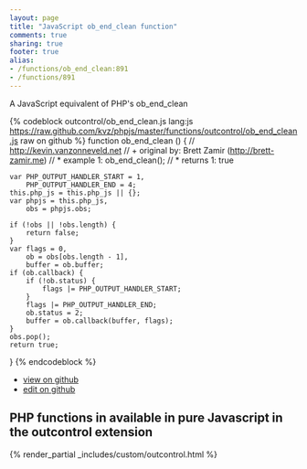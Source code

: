 ```yaml
---
layout: page
title: "JavaScript ob_end_clean function"
comments: true
sharing: true
footer: true
alias:
- /functions/ob_end_clean:891
- /functions/891
---
```

<!-- Generated by Rakefile:build -->
A JavaScript equivalent of PHP's ob_end_clean

{% codeblock outcontrol/ob_end_clean.js lang:js https://raw.github.com/kvz/phpjs/master/functions/outcontrol/ob_end_clean.js raw on github %}
function ob_end_clean () {
    // http://kevin.vanzonneveld.net
    // +   original by: Brett Zamir (http://brett-zamir.me)
    // *     example 1: ob_end_clean();
    // *     returns 1: true

    var PHP_OUTPUT_HANDLER_START = 1,
        PHP_OUTPUT_HANDLER_END = 4;
    this.php_js = this.php_js || {};
    var phpjs = this.php_js,
        obs = phpjs.obs;

    if (!obs || !obs.length) {
        return false;
    }
    var flags = 0,
        ob = obs[obs.length - 1],
        buffer = ob.buffer;
    if (ob.callback) {
        if (!ob.status) {
            flags |= PHP_OUTPUT_HANDLER_START;
        }
        flags |= PHP_OUTPUT_HANDLER_END;
        ob.status = 2;
        buffer = ob.callback(buffer, flags);
    }
    obs.pop();
    return true;
}
{% endcodeblock %}

 - [view on github](https://github.com/kvz/phpjs/blob/master/functions/outcontrol/ob_end_clean.js)
 - [edit on github](https://github.com/kvz/phpjs/edit/master/functions/outcontrol/ob_end_clean.js)

## PHP functions in available in pure Javascript in the outcontrol extension
{% render_partial _includes/custom/outcontrol.html %}
